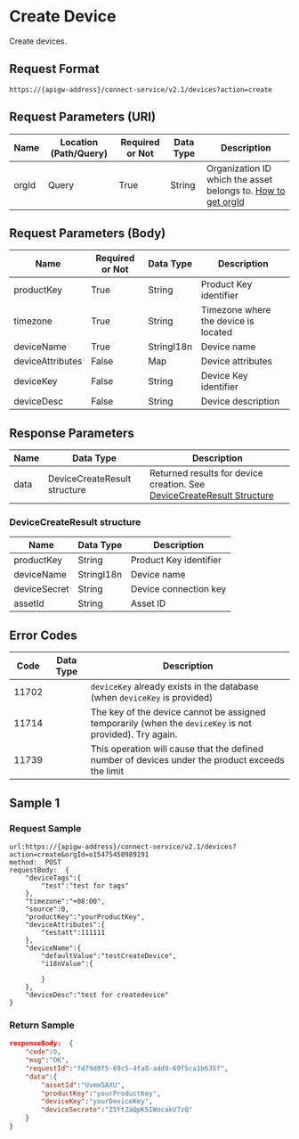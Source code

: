 # Create Device



Create devices.

## Request Format

```
https://{apigw-address}/connect-service/v2.1/devices?action=create
```

## Request Parameters (URI)

| Name | Location (Path/Query) | Required or Not | Data Type | Description |
|---------------|------------------|----------|-----------|--------------|
| orgId         | Query            | True     | String    | Organization ID which the asset belongs to. [How to get orgId](/docs/api/en/latest/api_faqs#how-to-get-organization-id-orgid-orgid)                |


## Request Parameters (Body)

| Name | Required or Not | Data Type | Description |
|----------------|---------------|--------------------------|---|
|productKey    | True          | String       | Product Key identifier     |
|timezone | True          | String         | Timezone where the device is located     |
| deviceName | True          | StringI18n | Device name         |
| deviceAttributes | False         | Map       | Device attributes         |
| deviceKey   | False         | String    | Device Key identifier         |
| deviceDesc  | False         | String    | Device description     |




## Response Parameters

| Name | Data Type | Description |
|-------------|-------------------|-----------------------------|
| data |    DeviceCreateResult structure        | Returned results for device creation. See [DeviceCreateResult Structure](/docs/api/en/latest/connect/create_device.html#id3) |


### DeviceCreateResult structure

| Name | Data Type | Description |
|------------------|-----------------------|----------------------------|
| productKey       | String                            | Product Key identifier                                                               |
| deviceName       | StringI18n                        | Device name                                                                   |
| deviceSecret     | String                            | Device connection key                                                             |
| assetId  | String         |Asset ID|


## Error Codes

| Code| Data Type | Description |
|-----------|----------------|----------------------|
| 11702 |                | `deviceKey` already exists in the database (when `deviceKey` is provided)        |
| 11714 |                | The key of the device cannot be assigned temporarily (when the `deviceKey` is not provided). Try again. |
| 11739 |                | This operation will cause that the defined number of devices under the product exceeds the limit |




## Sample 1

### Request Sample

```
url:https://{apigw-address}/connect-service/v2.1/devices?action=create&orgId=o15475450989191
method:  POST
requestBody:  {
    "deviceTags":{
        "test":"test for tags"
    },
    "timezone":"+08:00",
    "source":0,
    "productKey":"yourProductKey",
    "deviceAttributes":{
        "testatt":111111
    },
    "deviceName":{
        "defaultValue":"testCreateDevice",
        "i18nValue":{

        }
    },
    "deviceDesc":"test for createdevice"
}
```

### Return Sample

```json
responseBody:  {
    "code":0,
    "msg":"OK",
    "requestId":"fd79d0f5-69c5-4fa8-add4-69f5ca1b635f",
    "data":{
        "assetId":"Uvmm5AXU",
        "productKey":"yourProductKey",
        "deviceKey":"yourDeviceKey",
        "deviceSecrete":"Z5YtZaQpK5IWocakV7zQ"
    }
}
```

